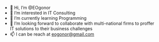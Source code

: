- 👋 Hi, I’m @EOgonor
- 👀 I’m interested in IT Consulting
- 🌱 I’m currently learning Programming
- 💞️ I’m looking forward to collaborate with multi-national firms to proffer IT solutions to their business challenges
- 📫 I can be reach at eogonor@gmail.com

